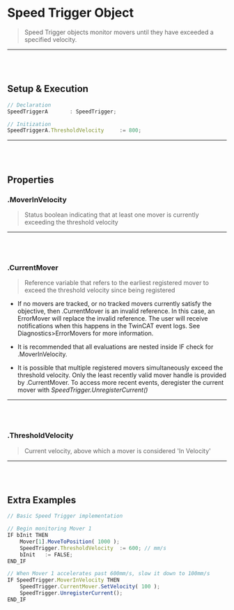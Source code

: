 
# Speed Trigger Object

> Speed Trigger objects monitor movers until they have exceeded a specified velocity.

---
<br>
<br>

## Setup & Execution

```javascript
// Declaration
SpeedTriggerA		: SpeedTrigger;
```

```javascript
// Initization
SpeedTriggerA.ThresholdVelocity		:= 800;
```

---
<br>
<br>

## Properties

### .MoverInVelocity

> Status boolean indicating that at least one mover is currently exceeding the threshold velocity

---
<br>
<br>

### .CurrentMover

> Reference variable that refers to the earliest registered mover to exceed the threshold velocity since being registered

- If no movers are tracked, or no tracked movers currently satisfy the objective, then .CurrentMover is an invalid reference. In this case, an ErrorMover will replace the invalid reference. The user will receive notifications when this happens in the TwinCAT event logs. See Diagnostics>ErrorMovers for more information.

- It is recommended that all evaluations are nested inside IF check for .MoverInVelocity.

- It is possible that multiple registered movers simultaneously exceed the threshold velocity. Only the least recently valid mover handle is provided by .CurrentMover. To access more recent events, deregister the current mover with *SpeedTrigger.UnregisterCurrent()*

---
<br>
<br>

### .ThresholdVelocity

> Current velocity, above which a mover is considered 'In Velocity'

---
<br>
<br>

## Extra Examples

```javascript
// Basic Speed Trigger implementation

// Begin monitoring Mover 1
IF bInit THEN
	Mover[1].MoveToPosition( 1000 );
	SpeedTrigger.ThresholdVelocity	:= 600; // mm/s
	bInit	:= FALSE;
END_IF

// When Mover 1 accelerates past 600mm/s, slow it down to 100mm/s
IF SpeedTrigger.MoverInVelocity THEN
	SpeedTrigger.CurrentMover.SetVelocity( 100 );
	SpeedTrigger.UnregisterCurrent();
END_IF
```
